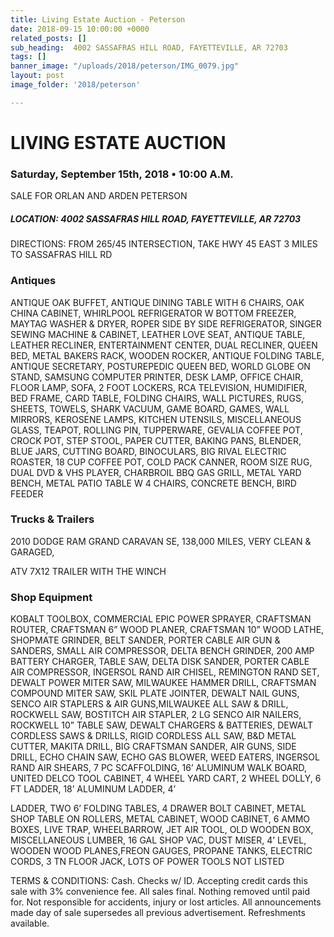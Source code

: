 ```yaml
---
title: Living Estate Auction - Peterson
date: 2018-09-15 10:00:00 +0000
related_posts: []
sub_heading:  4002 SASSAFRAS HILL ROAD, FAYETTEVILLE, AR 72703
tags: []
banner_image: "/uploads/2018/peterson/IMG_0079.jpg"
layout: post
image_folder: '2018/peterson'

---
```

# LIVING ESTATE AUCTION
### Saturday, September 15th, 2018 • 10:00 A.M.
SALE FOR ORLAN AND ARDEN PETERSON

##### LOCATION: 4002 SASSAFRAS HILL ROAD, FAYETTEVILLE, AR 72703

DIRECTIONS: FROM 265/45 INTERSECTION, TAKE HWY 45 EAST 3 MILES TO SASSAFRAS HILL RD
<!--break-->
### Antiques
ANTIQUE OAK BUFFET, ANTIQUE DINING TABLE WITH 6 CHAIRS, OAK CHINA CABINET, WHIRLPOOL REFRIGERATOR W BOTTOM FREEZER, MAYTAG WASHER & DRYER, ROPER SIDE BY SIDE REFRIGERATOR, SINGER SEWING MACHINE & CABINET, LEATHER LOVE SEAT, ANTIQUE TABLE, LEATHER RECLINER, ENTERTAINMENT CENTER, DUAL RECLINER, QUEEN BED, METAL BAKERS RACK, WOODEN ROCKER, ANTIQUE FOLDING TABLE, ANTIQUE SECRETARY, POSTUREPEDIC QUEEN BED, WORLD GLOBE ON STAND, SAMSUNG COMPUTER PRINTER, DESK LAMP, OFFICE CHAIR, FLOOR LAMP, SOFA, 2 FOOT LOCKERS, RCA TELEVISION, HUMIDIFIER, BED FRAME, CARD TABLE, FOLDING CHAIRS, WALL PICTURES, RUGS, SHEETS, TOWELS, SHARK VACUUM, GAME BOARD, GAMES, WALL MIRRORS, KEROSENE LAMPS, KITCHEN UTENSILS, MISCELLANEOUS GLASS, TEAPOT, ROLLING PIN, TUPPERWARE, GEVALIA COFFEE POT, CROCK POT, STEP STOOL, PAPER CUTTER, BAKING PANS, BLENDER, BLUE JARS, CUTTING BOARD, BINOCULARS, BIG RIVAL ELECTRIC ROASTER, 18 CUP COFFEE POT, COLD PACK CANNER, ROOM SIZE RUG, DUAL DVD & VHS PLAYER, CHARBROIL BBQ GAS GRILL, METAL YARD BENCH, METAL PATIO TABLE W 4 CHAIRS, CONCRETE BENCH, BIRD FEEDER

### Trucks & Trailers
2010 DODGE RAM GRAND CARAVAN SE, 138,000 MILES, VERY CLEAN & GARAGED, 

ATV 7X12 TRAILER WITH THE WINCH

### Shop Equipment
KOBALT TOOLBOX, COMMERCIAL EPIC POWER SPRAYER, CRAFTSMAN ROUTER, CRAFTSMAN 6” WOOD PLANER, CRAFTSMAN 10” WOOD LATHE, SHOPMATE GRINDER, BELT SANDER, PORTER CABLE AIR GUN & SANDERS, SMALL AIR COMPRESSOR, DELTA BENCH GRINDER, 200 AMP BATTERY CHARGER, TABLE SAW, DELTA DISK SANDER, PORTER CABLE AIR COMPRESSOR, INGERSOL RAND AIR CHISEL, REMINGTON RAND SET, DEWALT POWER MITER SAW, MILWAUKEE HAMMER DRILL, CRAFTSMAN COMPOUND MITER SAW, SKIL PLATE JOINTER, DEWALT NAIL GUNS, SENCO AIR STAPLERS & AIR GUNS,MILWAUKEE ALL SAW & DRILL, ROCKWELL SAW, BOSTITCH AIR STAPLER, 2 LG SENCO AIR NAILERS, ROCKWELL 10” TABLE SAW, DEWALT CHARGERS & BATTERIES, DEWALT CORDLESS SAWS & DRILLS, RIGID CORDLESS ALL SAW, B&D METAL CUTTER, MAKITA DRILL, BIG CRAFTSMAN SANDER, AIR GUNS, SIDE DRILL, ECHO CHAIN SAW, ECHO GAS BLOWER, WEED EATERS, INGERSOL RAND AIR SHEARS, 7 PC SCAFFOLDING, 16’ ALUMINUM WALK BOARD, UNITED DELCO TOOL CABINET, 4 WHEEL YARD CART, 2 WHEEL DOLLY, 6 FT LADDER, 18’ ALUMINUM LADDER, 4’

LADDER, TWO 6’ FOLDING TABLES, 4 DRAWER BOLT CABINET, METAL SHOP TABLE ON ROLLERS, METAL CABINET, WOOD CABINET, 6 AMMO BOXES, LIVE TRAP, WHEELBARROW, JET AIR TOOL, OLD WOODEN BOX, MISCELLANEOUS LUMBER, 16 GAL SHOP VAC, DUST MISER, 4’ LEVEL, WOODEN WOOD PLANES,FREON GAUGES, PROPANE TANKS, ELECTRIC CORDS, 3 TN FLOOR JACK, LOTS OF POWER TOOLS NOT LISTED

TERMS & CONDITIONS: Cash. Checks w/ ID. Accepting credit cards this sale with 3% convenience fee. All sales final. Nothing removed until paid for. Not responsible for accidents, injury or lost articles. All announcements made day of sale supersedes all previous advertisement. Refreshments available.
